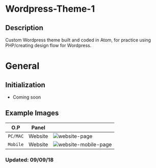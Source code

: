 # Wordpress-Theme-1
## Description
Custom Wordpress theme built and coded in Atom, for practice using PHP/creating design flow for Wordpress.

# General
## Initialization
- Coming soon

## Example Images
| O.P | Panel | |
| --- | --- | --- |
| `PC/MAC` | Website | ![website-page](public/images/preview_images/website-preview.png) |
| `Mobile` | Website | ![website-mobile-page](public/images/preview_images/website-mobile-preview.png) |

### Updated: 09/09/18
